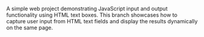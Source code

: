 A simple web project demonstrating JavaScript input and output functionality using HTML text boxes. This branch showcases how to capture user input from HTML text fields and display the results dynamically on the same page.
